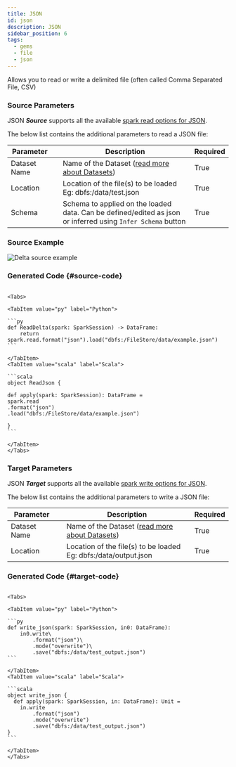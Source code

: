 ```yaml
---
title: JSON
id: json
description: JSON
sidebar_position: 6
tags:
  - gems
  - file
  - json
---
```


Allows you to read or write a delimited file (often called Comma Separated File, CSV)

### Source Parameters

JSON **_Source_** supports all the available [spark read options for JSON](https://spark.apache.org/docs/latest/sql-data-sources-json.html).

The below list contains the additional parameters to read a JSON file:

| Parameter    |     | Description                                                                                                 | Required |
| ------------ | :-- | ----------------------------------------------------------------------------------------------------------- | -------- |
| Dataset Name |     | Name of the Dataset ([read more about Datasets](/docs/core/concepts/dataset.md))                            | True     |
| Location     |     | Location of the file(s) to be loaded <br/> Eg: dbfs:/data/test.json                                         | True     |
| Schema       |     | Schema to applied on the loaded data. Can be defined/edited as json or inferred using `Infer Schema` button | True     |

### Source Example

![Delta source example](./img/json/json_source.gif)

### Generated Code {#source-code}

````mdx-code-block

<Tabs>

<TabItem value="py" label="Python">

```py
def ReadDelta(spark: SparkSession) -> DataFrame:
    return spark.read.format("json").load("dbfs:/FileStore/data/example.json")
```

</TabItem>
<TabItem value="scala" label="Scala">

```scala
object ReadJson {

def apply(spark: SparkSession): DataFrame =
spark.read
.format("json")
.load("dbfs:/FileStore/data/example.json")

}
```

</TabItem>
</Tabs>

````

### Target Parameters

JSON **_Target_** supports all the available [spark write options for JSON](https://spark.apache.org/docs/latest/sql-data-sources-json.html).

The below list contains the additional parameters to write a JSON file:

| Parameter    |     | Description                                                                            | Required |
| ------------ | :-- | -------------------------------------------------------------------------------------- | -------- |
| Dataset Name |     | Name of the Dataset ([read more about Datasets](./../../../../core-concepts/dataset/)) | True     |
| Location     |     | Location of the file(s) to be loaded <br/> Eg: dbfs:/data/output.json                  | True     |

### Generated Code {#target-code}

````mdx-code-block

<Tabs>

<TabItem value="py" label="Python">

```py
def write_json(spark: SparkSession, in0: DataFrame):
    in0.write\
        .format("json")\
        .mode("overwrite")\
        .save("dbfs:/data/test_output.json")
```

</TabItem>
<TabItem value="scala" label="Scala">

```scala
object write_json {
  def apply(spark: SparkSession, in: DataFrame): Unit =
    in.write
        .format("json")
        .mode("overwrite")
        .save("dbfs:/data/test_output.json")
}
```

</TabItem>
</Tabs>


````
